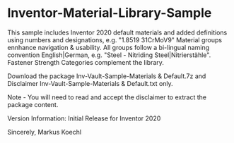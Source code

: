 # Inventor-Material-Library-Sample

This sample includes Inventor 2020 default materials and added definitions using numbers and designations, e.g. "1.8519 31CrMoV9" 
Material groups ennhance navigation & usability. All groups follow a bi-lingual naming convention English|German, e.g. "Steel - Nitriding Steel|Nitrierstähle".
Fastener Strength Categories complement the library.

Download the package Inv-Vault-Sample-Materials & Default.7z and Disclaimer Inv-Vault-Sample-Materials & Default.txt only.

Note - You will need to read and accept the disclaimer to extract the package content.

Version Information:
Initial Release for Inventor 2020


Sincerely,
Markus Koechl

